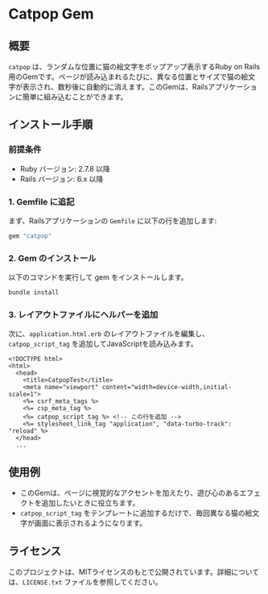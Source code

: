 # Catpop Gem

## 概要

`catpop` は、ランダムな位置に猫の絵文字をポップアップ表示するRuby on Rails用のGemです。ページが読み込まれるたびに、異なる位置とサイズで猫の絵文字が表示され、数秒後に自動的に消えます。このGemは、Railsアプリケーションに簡単に組み込むことができます。

## インストール手順

### 前提条件

- Ruby バージョン: 2.7.8 以降
- Rails バージョン: 6.x 以降

### 1. Gemfile に追記

まず、Railsアプリケーションの `Gemfile` に以下の行を追加します:

```ruby
gem "catpop"
```

### 2. Gem のインストール

以下のコマンドを実行して gem をインストールします。

```sh
bundle install
```

### 3. レイアウトファイルにヘルパーを追加

次に、`application.html.erb` のレイアウトファイルを編集し、`catpop_script_tag` を追加してJavaScriptを読み込みます。

```erb
<!DOCTYPE html>
<html>
  <head>
    <title>CatpopTest</title>
    <meta name="viewport" content="width=device-width,initial-scale=1">
    <%= csrf_meta_tags %>
    <%= csp_meta_tag %>
    <%= catpop_script_tag %> <!-- この行を追加 -->
    <%= stylesheet_link_tag "application", "data-turbo-track": "reload" %>
  </head>
  ...
```

## 使用例

- このGemは、ページに視覚的なアクセントを加えたり、遊び心のあるエフェクトを追加したいときに役立ちます。
- `catpop_script_tag` をテンプレートに追加するだけで、毎回異なる猫の絵文字が画面に表示されるようになります。

## ライセンス

このプロジェクトは、MITライセンスのもとで公開されています。詳細については、`LICENSE.txt` ファイルを参照してください。
```
